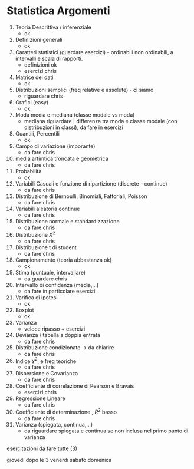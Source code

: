 # Statistica Argomenti


1. Teoria Descrittiva / inferenziale 
    - ok
2. Definizioni generali
    - ok
3. Caratteri statistici (guardare esercizi) - ordinabili non ordinabili, a intervalli e scala di rapporti.  
    - definizioni ok 
    - esercizi chris
4. Matrice dei dati 
    - ok 
5. Distribuzioni semplici (freq relative e assolute) - ci siamo 
    - riguardare chris
6. Grafici (easy)
    - ok
7. Moda media e mediana (classe modale vs moda)
    - mediana riguardare | differenza tra moda e classe modale (con distribuzioni in classi), da fare in esercizi 
8. Quantili, Percentili
    - ok
9. Campo di variazione (imporante)
    - da fare chris
10. media artimtica troncata e geometrica
    - da fare chris 
11. Probabilità 
    - ok 
12. Variabili Casuali e funzione di ripartizione (discrete - continue)
    - da fare chris
13. Distribuzione di Bernoulli, Binomiali, Fattoriali, Poisson 
    - da fare chris 
14. Variabili aleatoria continue
    - da fare chris 
15. Distribuzione normale e standardizzazione
    - da fare chris
16. Distribuzione $X^2$
    - da fare chris
17. Distribuzione t di student
    - da fare chris
18. Campionamento (teoria abbastanza ok)
    - ok 
19. Stima (puntuale, intervallare)
    - da guardare chris
20. Intervallo di confidenza (media,...)   
    - da fare in particolare esercizi
21. Varifica di ipotesi
    - ok
22. Boxplot
    - ok
23. Varianza
    - veloce ripasso + esercizi
23. Devianza / tabella a doppia entrata
    - da fare chris
24. Distribuzione condizionate -> da chiarire
    - da fare chris
25. Indice $\chi^2$, e freq teoriche
    - da fare chris
26. Dispersione e Covarianza
    - da fare chris
27. Coefficiente di correlazione di Pearson e Bravais
    - esercizi chris
28. Regressione Lineare
    - da fare chris 
29. Coefficiente di determinazione , $R^2$ basso
    - da fare chris 
30. Varianza (spiegata, continua,...)
    - da riguardare spiegata e continua se non inclusa nel primo punto di varianza




esercitazioni da fare tutte (3)


giovedi dopo le 3
venerdi sabato domenica 
